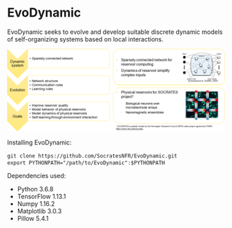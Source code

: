 # EvoDynamic
EvoDynamic seeks to evolve and develop suitable discrete dynamic models of self-organizing systems based on local interactions.

<img alt="EvoDynamic project plan" src="docs/images/EvoDynamic_single_slide.png"/>

Installing EvoDynamic:
```
git clone https://github.com/SocratesNFR/EvoDynamic.git
export PYTHONPATH="/path/to/EvoDynamic":$PYTHONPATH
```

Dependencies used:
* Python 3.6.8
* TensorFlow 1.13.1
* Numpy 1.16.2
* Matplotlib 3.0.3
* Pillow 5.4.1

